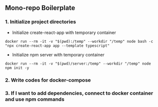 ## Mono-repo Boilerplate
### 1. Initialize project directories
* Initialize create-react-app with temporary container
```
docker run --rm -it -v "$(pwd):/temp" --workdir "/temp" node bash -c "npx create-react-app app --template typescript"
```
* Initialize npm server with temporary container
```
docker run --rm -it -v "$(pwd)/server:/temp" --workdir "/temp" node npm init -y
```

### 2. Write codes for docker-compose
### 3. If I want to add dependencies, connect to docker container and use npm commands